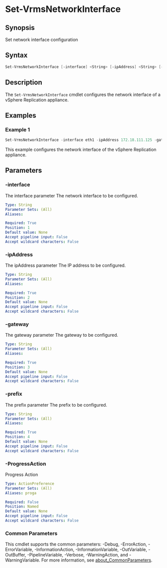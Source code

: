 # Set-VrmsNetworkInterface

## Synopsis

Set network interface configuration

## Syntax

```powershell
Set-VrmsNetworkInterface [-interface] <String> [-ipAddress] <String> [-gateway] <String> [-prefix] <String> [-ProgressAction <ActionPreference>] [<CommonParameters>]
```

## Description

The `Set-VrmsNetworkInterface` cmdlet configures the network interface of a vSphere Replication appliance.

## Examples

### Example 1

```powershell
Set-VrmsNetworkInterface -interface eth1 -ipAddress 172.18.111.125 -gateway 172.18.111.1 -prefix 24
```

This example configures the network interface of the vSphere Replication appliance.

## Parameters

### -interface

The interface parameter The network interface to be configured.

```yaml
Type: String
Parameter Sets: (All)
Aliases:

Required: True
Position: 1
Default value: None
Accept pipeline input: False
Accept wildcard characters: False
```

### -ipAddress

The ipAddress parameter The IP address to be configured.

```yaml
Type: String
Parameter Sets: (All)
Aliases:

Required: True
Position: 2
Default value: None
Accept pipeline input: False
Accept wildcard characters: False
```

### -gateway

The gateway parameter The gateway to be configured.

```yaml
Type: String
Parameter Sets: (All)
Aliases:

Required: True
Position: 3
Default value: None
Accept pipeline input: False
Accept wildcard characters: False
```

### -prefix

The prefix parameter The prefix to be configured.

```yaml
Type: String
Parameter Sets: (All)
Aliases:

Required: True
Position: 4
Default value: None
Accept pipeline input: False
Accept wildcard characters: False
```

### -ProgressAction

Progress Action

```yaml
Type: ActionPreference
Parameter Sets: (All)
Aliases: proga

Required: False
Position: Named
Default value: None
Accept pipeline input: False
Accept wildcard characters: False
```

### Common Parameters

This cmdlet supports the common parameters: -Debug, -ErrorAction, -ErrorVariable, -InformationAction, -InformationVariable, -OutVariable, -OutBuffer, -PipelineVariable, -Verbose, -WarningAction, and -WarningVariable. For more information, see [about_CommonParameters](http://go.microsoft.com/fwlink/?LinkID=113216).
